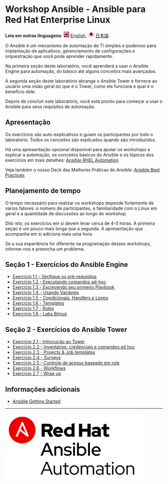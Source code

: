 # Workshop Ansible - Ansible para Red Hat Enterprise Linux

**Leia em outras linguagens**: ![uk](../../images/uk.png) [English](README),  ![japan](../../images/japan.png) [日本語](README.ja.md).

O Ansible é um mecanismo de automação de TI simples e poderoso para implantação de aplicativos, gerenciamento de configurações e orquestração que você pode aprender rapidamente.

Na primeira seção deste laboratório, você aprenderá a usar o Ansible Engine para automação, do básico até alguns conceitos mais avançados.

A segunda seção deste laboratório abrange o Ansible Tower e fornece ao usuário uma visão geral do que é o Tower, como ele funciona e qual é o benefício dele.

Depois de concluir este laboratório, você está pronto para começar a usar o Ansible para seus requisitos de automação.

## Apresentação

Os exercícios são auto-explicativos e guiam os participantes por todo o laboratório. Todos os conceitos são explicados quando são introduzidos.

Há uma apresentação opcional disponível para apoiar os workshops e explicar a automação, os conceitos básicos do Ansible e os tópicos dos exercícios em mais detalhes:
[Ansible RHEL Automation](../../decks/ansible_rhel.pdf)

Veja também o nosso Deck das Melhores Práticas do Ansible:
[Ansible Best Practices](../../decks/ansible_best_practices.pdf)

## Planejamento de tempo

O tempo necessário para realizar os workshops depende fortemente de vários fatores: o número de participantes, a familiaridade com o Linux em geral e a quantidade de discussões ao longo do workshop.

Dito isto, os exercícios em si devem levar cerca de 4-5 horas. A primeira seção é um pouco mais longa que a segunda. A apresentação que acompanha em si adiciona mais uma hora.

Se a sua experiência for diferente na programação desses workshops, informe-nos e preencha um problema.

## Seção 1 - Exercícios do Ansible Engine 

 - [Exercício 1.1 - Verifique os pré-requisitos](1.1-setup/README.pt-br.md)
 - [Exercício 1.2 - Executando comandos ad-hoc](1.2-adhoc/README.pt-br.md)
 - [Exercício 1.3 - Escrevendo seu primeiro Playbook](1.3-playbook/README.pt-br.md)
 - [Exercício 1.4 - Usando Variáveis](1.4-variables/README.pt-br.md)
 - [Exercício 1.5 - Condicionais, Handlers e Loops](1.5-handlers/README.pt-br.md)
 - [Exercício 1.6 - Templates](1.6-templates/README.pt-br.md)
 - [Exercício 1.7 - Roles](1.7-role/README.pt-br.md)
 - [Exercício 1.8 - Labs Bônus](1.8-bonus/README.pt-br.md)

## Seção 2 - Exercícios do Ansible Tower

 - [Exercício 2.1 - Introcução ao Tower](2.1-intro/README.pt-br.md)
 - [Exercício 2.2 - Inventários, credenciais e comandos ad hoc](2.2-cred/README.pt-br.md)
 - [Exercício 2.3 - Projects & Job templates](2.3-projects/README.pt-br.md)
 - [Exercício 2.4 - Surveys](2.4-surveys/README.pt-br.md)
 - [Exercício 2.5 - Controle de acesso baseado em role](2.5-rbac/README.pt-br.md)
 - [Exercício 2.6 - Workflows](2.6-workflows/README.pt-br.md)
 - [Exercício 2.7 - Wrap up](2.7-wrap/README.pt-br.md)

## Informações adicionais

 - [Ansible Getting Started](http://docs.ansible.com/ansible/latest/intro_getting_started.html)

---
![Red Hat Ansible Automation](../../images/rh-ansible-automation.png)
